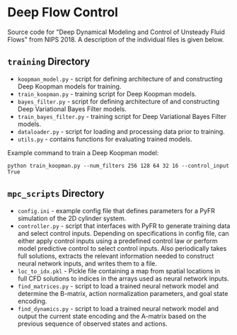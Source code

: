 # Deep Flow Control
Source code for "Deep Dynamical Modeling and Control of Unsteady Fluid Flows" from NIPS 2018. A description of the individual files is given below.

## ```training``` Directory
* ```koopman_model.py``` - script for defining architecture of and constructing Deep Koopman models for training.
* ```train_koopman.py``` - training script for Deep Koopman models.
* ```bayes_filter.py``` - script for defining architecture of and constructing Deep Variational Bayes Filter models.
* ```train_bayes_filter.py``` - training script for Deep Variational Bayes Filter models.
* ```dataloader.py``` - script for loading and processing data prior to training.
* ```utils.py``` - contains functions for evaluating trained models.

Example command to train a Deep Koopman model:

```python train_koopman.py --num_filters 256 128 64 32 16 --control_input True```

## ```mpc_scripts``` Directory
* ```config.ini``` - example config file that defines parameters for a PyFR simulation of the 2D cylinder system.
* ```controller.py``` - script that interfaces with PyFR to generate training data and select control inputs. Depending on specifications in config file, can either apply control inputs using a predefined control law or perform model predictive control to select control inputs. Also periodically takes full solutions, extracts the relevant information needed to construct neural network inputs, and writes them to a file.
* ```loc_to_idx.pkl``` - Pickle file containing a map from spatial locations in full CFD solutions to indices in the arrays used as neural network inputs.
* ```find_matrices.py``` - script to load a trained neural network model and determine the B-matrix, action normalization parameters, and goal state encoding.
* ```find_dynamics.py``` - script to load a trained neural network model and output the current state encoding and the A-matrix based on the previous sequence of observed states and actions.





